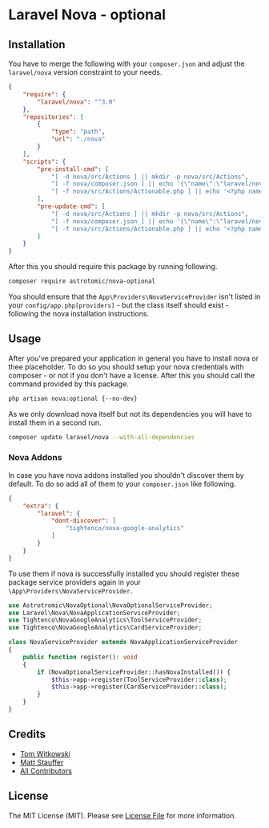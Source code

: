 # Laravel Nova - optional

## Installation

You have to merge the following with your `composer.json` and adjust the `laravel/nova` version constraint to your needs.

```json
{
    "require": {
        "laravel/nova": "^3.0"
    },
    "repositories": [
        {
            "type": "path",
            "url": "./nova"
        }
    ],
    "scripts": {
        "pre-install-cmd": [
            "[ -d nova/src/Actions ] || mkdir -p nova/src/Actions",
            "[ -f nova/composer.json ] || echo '{\"name\":\"laravel/nova\",\"description\":\"\",\"version\":\"3.9999.0\",\"autoload\":{\"psr-4\":{\"Laravel\\\\\\Nova\\\\\\\":\"src/\"}}}' > nova/composer.json",
            "[ -f nova/src/Actions/Actionable.php ] || echo '<?php namespace Laravel\\Nova\\Actions; trait Actionable{}' > nova/src/Actions/Actionable.php"
        ],
        "pre-update-cmd": [
            "[ -d nova/src/Actions ] || mkdir -p nova/src/Actions",
            "[ -f nova/composer.json ] || echo '{\"name\":\"laravel/nova\",\"description\":\"\",\"version\":\"3.9999.0\",\"autoload\":{\"psr-4\":{\"Laravel\\\\\\Nova\\\\\\\":\"src/\"}}}' > nova/composer.json",
            "[ -f nova/src/Actions/Actionable.php ] || echo '<?php namespace Laravel\\Nova\\Actions; trait Actionable{}' > nova/src/Actions/Actionable.php"
        ]
    }
}
```

After this you should require this package by running following.

```bash
composer require astrotomic/nova-optional
```

You should ensure that the `App\Providers\NovaServiceProvider` isn't listed in your `config/app.php[providers]` - but the class itself should exist - following the nova installation instructions.

## Usage

After you've prepared your application in general you have to install nova or thee placeholder.
To do so you should setup your nova credentials with composer - or not if you don't have a license.
After this you should call the command provided by this package.

```bash
php artisan nova:optional {--no-dev}
```

As we only download nova itself but not its dependencies you will have to install them in a second run.

```bash
composer update laravel/nova --with-all-dependencies 
```

### Nova Addons

In case you have nova addons installed you shouldn't discover them by default.
To do so add all of them to your `composer.json` like following.

```json
{
    "extra": {
        "laravel": {
            "dont-discover": [
                "tightenco/nova-google-analytics"
            ]
        }
    }
}
```

To use them if nova is successfully installed you should register these package service providers again in your `\App\Providers\NovaServiceProvider`.

```php
use Astrotromic\NovaOptional\NovaOptionalServiceProvider;
use Laravel\Nova\NovaApplicationServiceProvider;
use Tightenco\NovaGoogleAnalytics\ToolServiceProvider;
use Tightenco\NovaGoogleAnalytics\CardServiceProvider;

class NovaServiceProvider extends NovaApplicationServiceProvider
{
    public function register(): void
    {
        if (NovaOptionalServiceProvider::hasNovaInstalled()) {
            $this->app->register(ToolServiceProvider::class);
            $this->app->register(CardServiceProvider::class);
        }
    }
}
```

## Credits

- [Tom Witkowski](https://github.com/Gummibeer)
- [Matt Stauffer](https://github.com/mattstauffer)
- [All Contributors](../../contributors)

## License

The MIT License (MIT). Please see [License File](LICENSE.md) for more information.